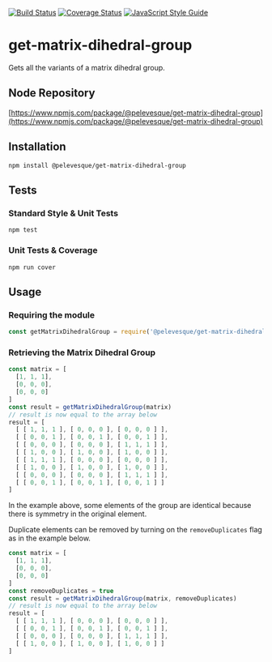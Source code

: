 [![Build Status](https://travis-ci.org/pelevesque/get-matrix-dihedral-group.svg?branch=master)](https://travis-ci.org/pelevesque/get-matrix-dihedral-group)
[![Coverage Status](https://coveralls.io/repos/github/pelevesque/get-matrix-dihedral-group/badge.svg?branch=master)](https://coveralls.io/github/pelevesque/get-matrix-dihedral-group?branch=master)
[![JavaScript Style Guide](https://img.shields.io/badge/code_style-standard-brightgreen.svg)](https://standardjs.com)

# get-matrix-dihedral-group

Gets all the variants of a matrix dihedral group.

## Node Repository

[https://www.npmjs.com/package/@pelevesque/get-matrix-dihedral-group](https://www.npmjs.com/package/@pelevesque/get-matrix-dihedral-group)

## Installation

`npm install @pelevesque/get-matrix-dihedral-group`

## Tests

### Standard Style & Unit Tests

`npm test`

### Unit Tests & Coverage

`npm run cover`

## Usage

### Requiring the module

```js
const getMatrixDihedralGroup = require('@pelevesque/get-matrix-dihedral-group')
```

### Retrieving the Matrix Dihedral Group

```js
const matrix = [
  [1, 1, 1],
  [0, 0, 0],
  [0, 0, 0]
]
const result = getMatrixDihedralGroup(matrix)
// result is now equal to the array below
result = [
  [ [ 1, 1, 1 ], [ 0, 0, 0 ], [ 0, 0, 0 ] ],
  [ [ 0, 0, 1 ], [ 0, 0, 1 ], [ 0, 0, 1 ] ],
  [ [ 0, 0, 0 ], [ 0, 0, 0 ], [ 1, 1, 1 ] ],
  [ [ 1, 0, 0 ], [ 1, 0, 0 ], [ 1, 0, 0 ] ],
  [ [ 1, 1, 1 ], [ 0, 0, 0 ], [ 0, 0, 0 ] ],
  [ [ 1, 0, 0 ], [ 1, 0, 0 ], [ 1, 0, 0 ] ],
  [ [ 0, 0, 0 ], [ 0, 0, 0 ], [ 1, 1, 1 ] ],
  [ [ 0, 0, 1 ], [ 0, 0, 1 ], [ 0, 0, 1 ] ]
]
```

In the example above, some elements of the group are identical because there is symmetry in the original element.

Duplicate elements can be removed by turning on the `removeDuplicates` flag as in the example below.

```js
const matrix = [
  [1, 1, 1],
  [0, 0, 0],
  [0, 0, 0]
]
const removeDuplicates = true
const result = getMatrixDihedralGroup(matrix, removeDuplicates)
// result is now equal to the array below
result = [
  [ [ 1, 1, 1 ], [ 0, 0, 0 ], [ 0, 0, 0 ] ],
  [ [ 0, 0, 1 ], [ 0, 0, 1 ], [ 0, 0, 1 ] ],
  [ [ 0, 0, 0 ], [ 0, 0, 0 ], [ 1, 1, 1 ] ],
  [ [ 1, 0, 0 ], [ 1, 0, 0 ], [ 1, 0, 0 ] ]
]
```

